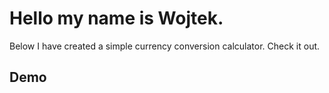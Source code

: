﻿# Hello my name is Wojtek.
 
 Below I have created a simple currency conversion calculator. Check it out.
 
 ## Demo
